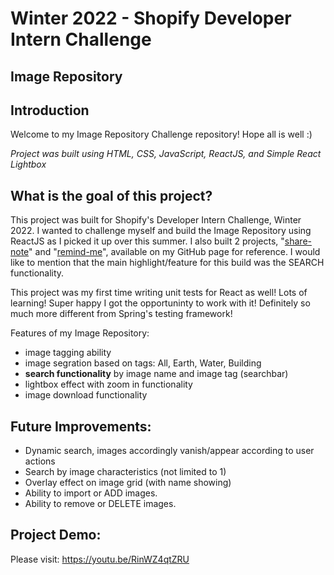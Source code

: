 # Winter 2022 - Shopify Developer Intern Challenge
## Image Repository

## Introduction
Welcome to my Image Repository Challenge repository! Hope all is well :) 

*Project was built using HTML, CSS, JavaScript, ReactJS, and Simple React Lightbox*

## What is the goal of this project?
This project was built for Shopify's Developer Intern Challenge, Winter 2022. I wanted to challenge myself and build the Image Repository using ReactJS as I picked it up over this summer. I also built 2 projects, "[share-note](https://github.com/barathvelmu/share-note)" and "[remind-me](https://github.com/barathvelmu/remind-me)", available on my GitHub page for reference. I would like to mention that the main highlight/feature for this build was the SEARCH functionality. 

This project was my first time writing unit tests for React as well! Lots of learning! Super happy I got the opportuninty to work with it! Definitely so much more different from Spring's testing framework! 

Features of my Image Repository: 
- image tagging ability
- image segration based on tags: All, Earth, Water, Building 
- **search functionality** by image name and image tag (searchbar)
- lightbox effect with zoom in functionality
- image download functionality

## Future Improvements:
- Dynamic search, images accordingly vanish/appear according to user actions  
- Search by image characteristics (not limited to 1)
- Overlay effect on image grid (with name showing)
- Ability to import or ADD images.
- Ability to remove or DELETE images.

## Project Demo: 
Please visit: https://youtu.be/RinWZ4qtZRU
